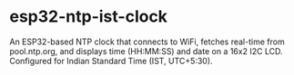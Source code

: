 # esp32-ntp-ist-clock
An ESP32-based NTP clock that connects to WiFi, fetches real-time from pool.ntp.org, and displays time (HH:MM:SS) and date on a 16x2 I2C LCD. Configured for Indian Standard Time (IST, UTC+5:30).
